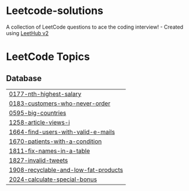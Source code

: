 # Leetcode-solutions
A collection of LeetCode questions to ace the coding interview! - Created using [LeetHub v2](https://github.com/arunbhardwaj/LeetHub-2.0)

<!---LeetCode Topics Start-->
# LeetCode Topics
## Database
|  |
| ------- |
| [0177-nth-highest-salary](https://github.com/AGoetzee/Leetcode-solutions/tree/master/0177-nth-highest-salary) |
| [0183-customers-who-never-order](https://github.com/AGoetzee/Leetcode-solutions/tree/master/0183-customers-who-never-order) |
| [0595-big-countries](https://github.com/AGoetzee/Leetcode-solutions/tree/master/0595-big-countries) |
| [1258-article-views-i](https://github.com/AGoetzee/Leetcode-solutions/tree/master/1258-article-views-i) |
| [1664-find-users-with-valid-e-mails](https://github.com/AGoetzee/Leetcode-solutions/tree/master/1664-find-users-with-valid-e-mails) |
| [1670-patients-with-a-condition](https://github.com/AGoetzee/Leetcode-solutions/tree/master/1670-patients-with-a-condition) |
| [1811-fix-names-in-a-table](https://github.com/AGoetzee/Leetcode-solutions/tree/master/1811-fix-names-in-a-table) |
| [1827-invalid-tweets](https://github.com/AGoetzee/Leetcode-solutions/tree/master/1827-invalid-tweets) |
| [1908-recyclable-and-low-fat-products](https://github.com/AGoetzee/Leetcode-solutions/tree/master/1908-recyclable-and-low-fat-products) |
| [2024-calculate-special-bonus](https://github.com/AGoetzee/Leetcode-solutions/tree/master/2024-calculate-special-bonus) |
<!---LeetCode Topics End-->